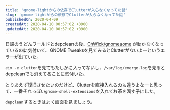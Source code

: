 ```yaml
---
title: 'gnome-lightからの依存でClutterが入らなくなってた話'
slug: 'gnome-lightからの依存でClutterが入らなくなってた話'
publishedOn: 2020-04-09
createdAt: 2020-04-10 00:57:02 +0900
updatedAt: 2020-04-10 00:57:02 +0900
---
```

日課のうどんワールドとdepcleanの後、[ChWick/gnomesome](https://github.com/ChWick/gnomesome) が動かなくなっているのに気付いて、GNOME Tweaksを見てみるとClutterがないよーというエラーが出ていた。

`eix -e clutter`を見てもたしかに入ってないし、`/var/log/emerge.log`を見るとdepcleanでも消えてることに気付いた。

とりあえず復旧させたいのだけど、Clutterを直接入れるのも違うよなーと思って、一番それっぽい`gnome-shell-extensions`を入れてお茶を濁す子にした。

`depclean`するときはよく画面を見ましょう。
